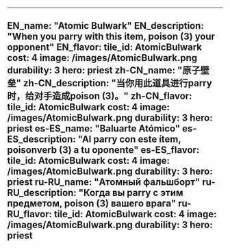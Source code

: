 ---

EN_name: "Atomic Bulwark"
EN_description: "When you parry with this item, poison (3) your opponent"
EN_flavor: 
tile_id: AtomicBulwark
cost: 4
image: /images/AtomicBulwark.png
durability: 3
hero: priest
zh-CN_name: "原子壁垒"
zh-CN_description: "当你用此道具进行parry时，给对手造成poison (3)。"
zh-CN_flavor: 
tile_id: AtomicBulwark
cost: 4
image: /images/AtomicBulwark.png
durability: 3
hero: priest
es-ES_name: "Baluarte Atómico"
es-ES_description: "Al parry con este ítem, poisonverb (3) a tu oponente"
es-ES_flavor: 
tile_id: AtomicBulwark
cost: 4
image: /images/AtomicBulwark.png
durability: 3
hero: priest
ru-RU_name: "Атомный фальшборт"
ru-RU_description: "Когда вы parry с этим предметом, poison (3) вашего врага"
ru-RU_flavor: 
tile_id: AtomicBulwark
cost: 4
image: /images/AtomicBulwark.png
durability: 3
hero: priest
---